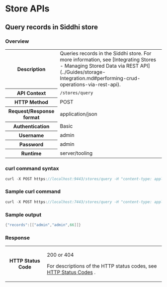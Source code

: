 # Store APIs

## Query records in Siddhi store

### Overview

<table>
<tbody>
<tr class="odd">
<th>Description</th>
<td>Queries records in the Siddhi store. For more information, see [Integrating Stores - Managing Stored Data via REST API](../Guides/storage-Integration.md#performing-crud-operations-via-rest-api).</td>
</tr>
<tr class="even">
<th>API Context</th>
<td><code>/stores/query</code></td>
</tr>
<tr class="odd">
<th>HTTP Method</th>
<td>POST</td>
</tr>
<tr class="even">
<th>Request/Response format</th>
<td>application/json</td>
</tr>
<tr class="odd">
<th>Authentication</th>
<td>Basic</td>
</tr>
<tr class="even">
<th>Username</th>
<td>admin</td>
</tr>
<tr class="odd">
<th>Password</th>
<td>admin</td>
</tr>
<tr class="even">
<th>Runtime</th>
<td>server/tooling</td>
</tr>
</tbody>
</table>

### curl command syntax

``` java
curl -X POST https://localhost:9443/stores/query -H "content-type: application/json" -u "admin:admin" -d '{"appName" : "AggregationTest", "query" : "from stockAggregation select *" }' -k
```

### Sample curl command

``` java
curl -X POST https://localhost:7443/stores/query -H "content-type: application/json" -u "admin:admin" -d '{"appName" : "ApiRequestSummary", "query" : "from API_REQUEST_SUMMARY within 1586249325000L, 1586335725000L per \"days\" select userId, apiPublisher, sum(totalRequestCount) as net_total_requests group by userId, apiPublisher order by net_total_requests DESC;" }' -k
```

### Sample output

``` java
{"records":[["admin","admin",66]]}
```

### Response

<table>
<tbody>
<tr class="odd">
<th>HTTP Status Code</th>
<td><p>200 or 404</p>
<p>For descriptions of the HTTP status codes, see <a href="hTTP-Status-Codes.md">HTTP Status Codes</a> .</p></td>
</tr>
</tbody>
</table>

